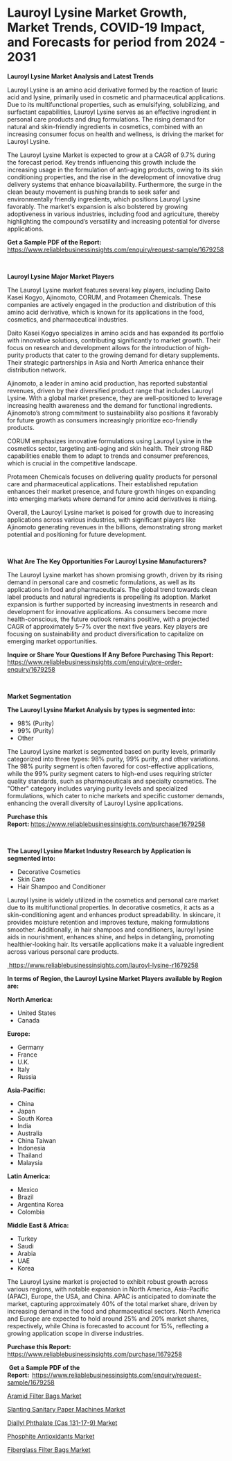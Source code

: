 <p><h1>Lauroyl Lysine Market Growth, Market Trends, COVID-19 Impact, and Forecasts for period from 2024 - 2031</h1></p><p><strong>Lauroyl Lysine Market Analysis and Latest Trends</strong></p>
<p><p>Lauroyl Lysine is an amino acid derivative formed by the reaction of lauric acid and lysine, primarily used in cosmetic and pharmaceutical applications. Due to its multifunctional properties, such as emulsifying, solubilizing, and surfactant capabilities, Lauroyl Lysine serves as an effective ingredient in personal care products and drug formulations. The rising demand for natural and skin-friendly ingredients in cosmetics, combined with an increasing consumer focus on health and wellness, is driving the market for Lauroyl Lysine.</p><p>The Lauroyl Lysine Market is expected to grow at a CAGR of 9.7% during the forecast period. Key trends influencing this growth include the increasing usage in the formulation of anti-aging products, owing to its skin conditioning properties, and the rise in the development of innovative drug delivery systems that enhance bioavailability. Furthermore, the surge in the clean beauty movement is pushing brands to seek safer and environmentally friendly ingredients, which positions Lauroyl Lysine favorably. The market's expansion is also bolstered by growing adoptiveness in various industries, including food and agriculture, thereby highlighting the compound’s versatility and increasing potential for diverse applications.</p></p>
<p><strong>Get a Sample PDF of the Report:&nbsp;</strong> <a href="https://www.reliablebusinessinsights.com/enquiry/request-sample/1679258?utm_campaign=60&utm_medium=2&utm_source=Github&utm_content=ia&utm_term=12122024&utm_id=lauroyl-lysine">https://www.reliablebusinessinsights.com/enquiry/request-sample/1679258</a></p>
<p>&nbsp;</p>
<p><strong>Lauroyl Lysine Major Market Players</strong></p>
<p><p>The Lauroyl Lysine market features several key players, including Daito Kasei Kogyo, Ajinomoto, CORUM, and Protameen Chemicals. These companies are actively engaged in the production and distribution of this amino acid derivative, which is known for its applications in the food, cosmetics, and pharmaceutical industries.</p><p>Daito Kasei Kogyo specializes in amino acids and has expanded its portfolio with innovative solutions, contributing significantly to market growth. Their focus on research and development allows for the introduction of high-purity products that cater to the growing demand for dietary supplements. Their strategic partnerships in Asia and North America enhance their distribution network.</p><p>Ajinomoto, a leader in amino acid production, has reported substantial revenues, driven by their diversified product range that includes Lauroyl Lysine. With a global market presence, they are well-positioned to leverage increasing health awareness and the demand for functional ingredients. Ajinomoto’s strong commitment to sustainability also positions it favorably for future growth as consumers increasingly prioritize eco-friendly products.</p><p>CORUM emphasizes innovative formulations using Lauroyl Lysine in the cosmetics sector, targeting anti-aging and skin health. Their strong R&D capabilities enable them to adapt to trends and consumer preferences, which is crucial in the competitive landscape.</p><p>Protameen Chemicals focuses on delivering quality products for personal care and pharmaceutical applications. Their established reputation enhances their market presence, and future growth hinges on expanding into emerging markets where demand for amino acid derivatives is rising.</p><p>Overall, the Lauroyl Lysine market is poised for growth due to increasing applications across various industries, with significant players like Ajinomoto generating revenues in the billions, demonstrating strong market potential and positioning for future development.</p></p>
<p>&nbsp;</p>
<p><strong>What Are The Key Opportunities For Lauroyl Lysine Manufacturers?</strong></p>
<p><p>The Lauroyl Lysine market has shown promising growth, driven by its rising demand in personal care and cosmetic formulations, as well as its applications in food and pharmaceuticals. The global trend towards clean label products and natural ingredients is propelling its adoption. Market expansion is further supported by increasing investments in research and development for innovative applications. As consumers become more health-conscious, the future outlook remains positive, with a projected CAGR of approximately 5–7% over the next five years. Key players are focusing on sustainability and product diversification to capitalize on emerging market opportunities.</p></p>
<p><strong>Inquire or Share Your Questions If Any Before Purchasing This Report:</strong> <a href="https://www.reliablebusinessinsights.com/enquiry/pre-order-enquiry/1679258?utm_campaign=60&utm_medium=2&utm_source=Github&utm_content=ia&utm_term=12122024&utm_id=lauroyl-lysine">https://www.reliablebusinessinsights.com/enquiry/pre-order-enquiry/1679258</a></p>
<p>&nbsp;</p>
<p><strong>Market Segmentation</strong></p>
<p><strong>The Lauroyl Lysine Market Analysis by types is segmented into:</strong></p>
<p><ul><li>98% (Purity)</li><li>99% (Purity)</li><li>Other</li></ul></p>
<p><p>The Lauroyl Lysine market is segmented based on purity levels, primarily categorized into three types: 98% purity, 99% purity, and other variations. The 98% purity segment is often favored for cost-effective applications, while the 99% purity segment caters to high-end uses requiring stricter quality standards, such as pharmaceuticals and specialty cosmetics. The "Other" category includes varying purity levels and specialized formulations, which cater to niche markets and specific customer demands, enhancing the overall diversity of Lauroyl Lysine applications.</p></p>
<p><strong>Purchase this Report:&nbsp;</strong><a href="https://www.reliablebusinessinsights.com/purchase/1679258?utm_campaign=60&utm_medium=2&utm_source=Github&utm_content=ia&utm_term=12122024&utm_id=lauroyl-lysine">https://www.reliablebusinessinsights.com/purchase/1679258</a></p>
<p>&nbsp;</p>
<p><strong>The Lauroyl Lysine Market Industry Research by Application is segmented into:</strong></p>
<p><ul><li>Decorative Cosmetics</li><li>Skin Care</li><li>Hair Shampoo and Conditioner</li></ul></p>
<p><p>Lauroyl lysine is widely utilized in the cosmetics and personal care market due to its multifunctional properties. In decorative cosmetics, it acts as a skin-conditioning agent and enhances product spreadability. In skincare, it provides moisture retention and improves texture, making formulations smoother. Additionally, in hair shampoos and conditioners, lauroyl lysine aids in nourishment, enhances shine, and helps in detangling, promoting healthier-looking hair. Its versatile applications make it a valuable ingredient across various personal care products.</p></p>
<p><a href="https://www.reliablebusinessinsights.com/lauroyl-lysine-r1679258?utm_campaign=60&utm_medium=2&utm_source=Github&utm_content=ia&utm_term=12122024&utm_id=lauroyl-lysine">&nbsp;https://www.reliablebusinessinsights.com/lauroyl-lysine-r1679258</a></p>
<p><strong>In terms of Region, the Lauroyl Lysine Market Players available by Region are:</strong></p>
<p>
    <p> <strong> North America: </strong>
        <ul>
            <li>United States</li>
            <li>Canada</li>
        </ul>
        </p> 
    <p> <strong> Europe: </strong>
        <ul>
            <li>Germany</li>
            <li>France</li>
            <li>U.K.</li>
            <li>Italy</li>
            <li>Russia</li>
        </ul>
        </p> 
    <p> <strong> Asia-Pacific: </strong>
        <ul>
            <li>China</li>
            <li>Japan</li>
            <li>South Korea</li>
            <li>India</li>
            <li>Australia</li>
            <li>China Taiwan</li>
            <li>Indonesia</li>
            <li>Thailand</li>
            <li>Malaysia</li>
        </ul>
        </p> 
    <p> <strong> Latin America: </strong>
        <ul>
            <li>Mexico</li>
            <li>Brazil</li>
            <li>Argentina Korea</li>
            <li>Colombia</li>
        </ul>
        </p> 
    <p> <strong> Middle East & Africa: </strong>
        <ul>
            <li>Turkey</li>
            <li>Saudi</li>
            <li>Arabia</li>
            <li>UAE</li>
            <li>Korea</li>
        </ul>
    </p>
    </p>
<p><p>The Lauroyl Lysine market is projected to exhibit robust growth across various regions, with notable expansion in North America, Asia-Pacific (APAC), Europe, the USA, and China. APAC is anticipated to dominate the market, capturing approximately 40% of the total market share, driven by increasing demand in the food and pharmaceutical sectors. North America and Europe are expected to hold around 25% and 20% market shares, respectively, while China is forecasted to account for 15%, reflecting a growing application scope in diverse industries.</p></p>
<p><strong>Purchase this Report: </strong><a href="https://www.reliablebusinessinsights.com/purchase/1679258?utm_campaign=60&utm_medium=2&utm_source=Github&utm_content=ia&utm_term=12122024&utm_id=lauroyl-lysine">https://www.reliablebusinessinsights.com/purchase/1679258</a></p>
<p>&nbsp;<strong>Get a Sample PDF of the Report:&nbsp;&nbsp;</strong><a href="https://www.reliablebusinessinsights.com/enquiry/request-sample/1679258?utm_campaign=60&utm_medium=2&utm_source=Github&utm_content=ia&utm_term=12122024&utm_id=lauroyl-lysine">https://www.reliablebusinessinsights.com/enquiry/request-sample/1679258</a></p>
<p><strong></strong></p>
<p><p><a href="https://www.linkedin.com/pulse/strategic-roadmap-success-global-aramid-filter-bags-market-gexqc?utm_campaign=60&utm_medium=2&utm_source=Github&utm_content=ia&utm_term=12122024&utm_id=lauroyl-lysine">Aramid Filter Bags Market</a></p><p><a href="https://github.com/NargisHussain432/Market-Research-Report-List-1/blob/main/slanting-sanitary-paper-machines-market.md?utm_campaign=60&utm_medium=2&utm_source=Github&utm_content=ia&utm_term=12122024&utm_id=lauroyl-lysine">Slanting Sanitary Paper Machines Market</a></p><p><a href="https://github.com/FahadAhmed223/Market-Research-Report-List-1/blob/main/diallyl-phthalate-cas-131-17-9-market.md?utm_campaign=60&utm_medium=2&utm_source=Github&utm_content=ia&utm_term=12122024&utm_id=lauroyl-lysine">Diallyl Phthalate (Cas 131-17-9) Market</a></p><p><a href="https://www.linkedin.com/pulse/p-factrackr-ho6he?utm_campaign=60&utm_medium=2&utm_source=Github&utm_content=ia&utm_term=12122024&utm_id=lauroyl-lysine">Phosphite Antioxidants Market</a></p><p><a href="https://www.linkedin.com/pulse/fiberglass-filter-bags-market-share-analysis-growth-trends-forecasts-t9u4c?utm_campaign=60&utm_medium=2&utm_source=Github&utm_content=ia&utm_term=12122024&utm_id=lauroyl-lysine">Fiberglass Filter Bags Market</a></p></p>
